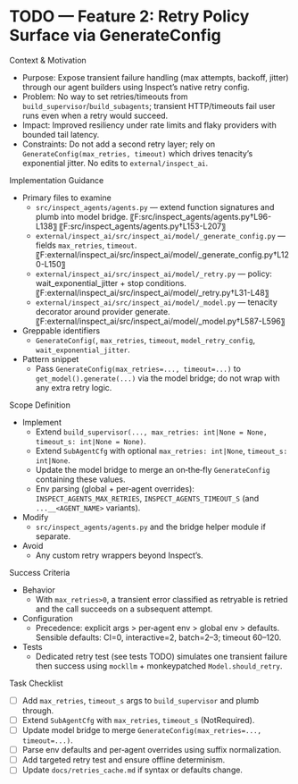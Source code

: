 # TODO — Feature 2: Retry Policy Surface via GenerateConfig

Context & Motivation
- Purpose: Expose transient failure handling (max attempts, backoff, jitter) through our agent builders using Inspect’s native retry config.
- Problem: No way to set retries/timeouts from `build_supervisor`/`build_subagents`; transient HTTP/timeouts fail user runs even when a retry would succeed.
- Impact: Improved resiliency under rate limits and flaky providers with bounded tail latency.
- Constraints: Do not add a second retry layer; rely on `GenerateConfig(max_retries, timeout)` which drives tenacity’s exponential jitter. No edits to `external/inspect_ai`.

Implementation Guidance
- Primary files to examine
  - `src/inspect_agents/agents.py` — extend function signatures and plumb into model bridge. 〖F:src/inspect_agents/agents.py†L96-L138〗 〖F:src/inspect_agents/agents.py†L153-L207〗
  - `external/inspect_ai/src/inspect_ai/model/_generate_config.py` — fields `max_retries`, `timeout`. 〖F:external/inspect_ai/src/inspect_ai/model/_generate_config.py†L120-L150〗
  - `external/inspect_ai/src/inspect_ai/model/_retry.py` — policy: wait_exponential_jitter + stop conditions. 〖F:external/inspect_ai/src/inspect_ai/model/_retry.py†L31-L48〗
  - `external/inspect_ai/src/inspect_ai/model/_model.py` — tenacity decorator around provider generate. 〖F:external/inspect_ai/src/inspect_ai/model/_model.py†L587-L596〗
- Greppable identifiers
  - `GenerateConfig(`, `max_retries`, `timeout`, `model_retry_config`, `wait_exponential_jitter`.
- Pattern snippet
  - Pass `GenerateConfig(max_retries=..., timeout=...)` to `get_model().generate(...)` via the model bridge; do not wrap with any extra retry logic.

Scope Definition
- Implement
  - Extend `build_supervisor(..., max_retries: int|None = None, timeout_s: int|None = None)`.
  - Extend `SubAgentCfg` with optional `max_retries: int|None`, `timeout_s: int|None`.
  - Update the model bridge to merge an on‑the‑fly `GenerateConfig` containing these values.
  - Env parsing (global + per‑agent overrides): `INSPECT_AGENTS_MAX_RETRIES`, `INSPECT_AGENTS_TIMEOUT_S` (and `...__<AGENT_NAME>` variants).
- Modify
  - `src/inspect_agents/agents.py` and the bridge helper module if separate.
- Avoid
  - Any custom retry wrappers beyond Inspect’s.

Success Criteria
- Behavior
  - With `max_retries>0`, a transient error classified as retryable is retried and the call succeeds on a subsequent attempt.
- Configuration
  - Precedence: explicit args > per‑agent env > global env > defaults. Sensible defaults: CI=0, interactive=2, batch=2–3; timeout 60–120.
- Tests
  - Dedicated retry test (see tests TODO) simulates one transient failure then success using `mockllm` + monkeypatched `Model.should_retry`.

Task Checklist
- [ ] Add `max_retries`, `timeout_s` args to `build_supervisor` and plumb through.
- [ ] Extend `SubAgentCfg` with `max_retries`, `timeout_s` (NotRequired).
- [ ] Update model bridge to merge `GenerateConfig(max_retries=..., timeout=...)`.
- [ ] Parse env defaults and per‑agent overrides using suffix normalization.
- [ ] Add targeted retry test and ensure offline determinism.
- [ ] Update `docs/retries_cache.md` if syntax or defaults change.
